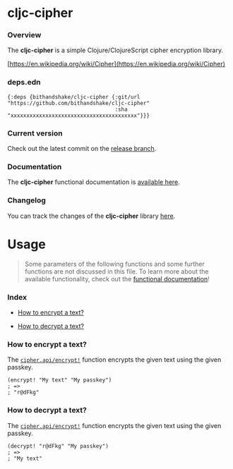 
# cljc-cipher

### Overview

The <strong>cljc-cipher</strong> is a simple Clojure/ClojureScript cipher encryption library.

[https://en.wikipedia.org/wiki/Cipher](https://en.wikipedia.org/wiki/Cipher)

### deps.edn

```
{:deps {bithandshake/cljc-cipher {:git/url "https://github.com/bithandshake/cljc-cipher"
                                  :sha     "xxxxxxxxxxxxxxxxxxxxxxxxxxxxxxxxxxxxxxxx"}}}
```

### Current version

Check out the latest commit on the [release branch](https://github.com/bithandshake/cljc-cipher/tree/release).

### Documentation

The <strong>cljc-cipher</strong> functional documentation is [available here](https://bithandshake.github.io/cljc-cipher).

### Changelog

You can track the changes of the <strong>cljc-cipher</strong> library [here](CHANGES.md).

# Usage

> Some parameters of the following functions and some further functions are not discussed in this file.
  To learn more about the available functionality, check out the [functional documentation](documentation/COVER.md)!

### Index

- [How to encrypt a text?](#how-to-encrypt-a-text)

- [How to decrypt a text?](#how-to-decrypt-a-text)

### How to encrypt a text?

The [`cipher.api/encrypt!`](documentation/cljc/cipher/API.md/#encrypt)
function encrypts the given text using the given passkey.

```
(encrypt! "My text" "My passkey")
; =>
; "r@dFkg"
```

### How to decrypt a text?

The [`cipher.api/encrypt!`](documentation/cljc/cipher/API.md/#encrypt)
function encrypts the given text using the given passkey.

```
(decrypt! "r@dFkg" "My passkey")
; =>
; "My text"
```
